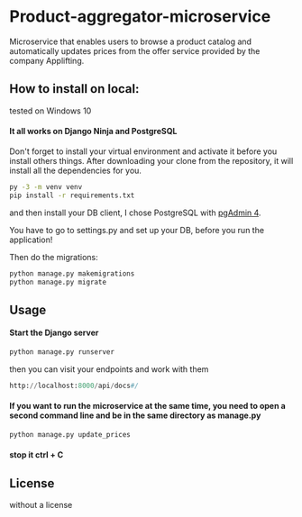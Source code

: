 # Product-aggregator-microservice


Microservice that enables users to browse a product catalog and automatically updates prices from the offer service provided by the company Applifting.


## How to install on local:
tested on Windows 10
#### It all works on Django Ninja and PostgreSQL
Don't forget to install your virtual environment and activate it before you install others things.
After downloading your clone from the repository, it will install all the dependencies for you.
```bash
py -3 -m venv venv 
pip install -r requirements.txt
```
and then install your DB client, I chose PostgreSQL with [pgAdmin 4](https://www.pgadmin.org/download/pgadmin-4-windows/).

You have to go to settings.py and set up your DB, before you run the application!

Then do the migrations:
```bash
python manage.py makemigrations
python manage.py migrate 
``` 

## Usage
#### Start the Django server
```python
python manage.py runserver     
```
then you can visit your endpoints and work with them
```python
http://localhost:8000/api/docs#/   
```
#### If you want to run the microservice at the same time, you need to open a second command line and be in the same directory as manage.py
```python
python manage.py update_prices   
```
#### stop it ctrl + C

## License

without a license